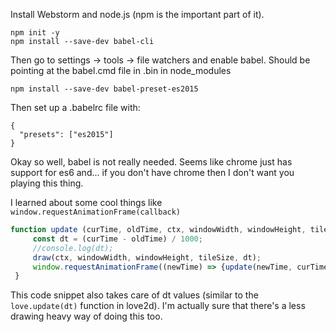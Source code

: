 Install Webstorm and node.js (npm is the important part of it).

```console
npm init -y
npm install --save-dev babel-cli
```

Then go to settings -> tools -> file watchers and enable babel. Should be pointing at the babel.cmd file in .bin in 
node_modules

```console
npm install --save-dev babel-preset-es2015
```

Then set up a .babelrc file with:

```
{
  "presets": ["es2015"]
}
```

Okay so well, babel is not really needed. Seems like chrome just has support for es6 and... if you don't have chrome 
then I don't want you playing this thing.

I learned about some cool things like `window.requestAnimationFrame(callback)`

```js
function update (curTime, oldTime, ctx, windowWidth, windowHeight, tileSize) {
     const dt = (curTime - oldTime) / 1000;
     //console.log(dt);
     draw(ctx, windowWidth, windowHeight, tileSize, dt);
     window.requestAnimationFrame((newTime) => {update(newTime, curTime, ctx, windowWidth, windowHeight, tileSize)});
 }
```

This code snippet also takes care of dt values (similar to the `love.update(dt)`
function in love2d). I'm actually sure that there's a less drawing heavy way of doing this too.

